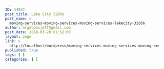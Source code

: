 ```yaml
---
ID: 14034
post_title: Lake City 32056
post_name: >
  moving-services-moving-services-moving-services-lakecity-32056
author: mrgabonijeff@gmail.com
post_date: 2018-03-28 01:52:00
layout: page
link: >
  http://localhost/wordpress/moving-services-moving-services-moving-services-lakecity-32056/
published: true
tags: [ ]
categories: [ ]
---
```

